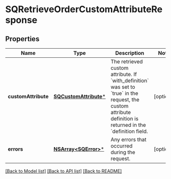 # SQRetrieveOrderCustomAttributeResponse

## Properties
Name | Type | Description | Notes
------------ | ------------- | ------------- | -------------
**customAttribute** | [**SQCustomAttribute***](SQCustomAttribute.md) | The retrieved custom attribute. If &#x60;with_definition&#x60; was set to &#x60;true&#x60; in the request, the custom attribute definition is returned in the &#x60;definition field. | [optional] 
**errors** | [**NSArray&lt;SQError&gt;***](SQError.md) | Any errors that occurred during the request. | [optional] 

[[Back to Model list]](../README.md#documentation-for-models) [[Back to API list]](../README.md#documentation-for-api-endpoints) [[Back to README]](../README.md)



